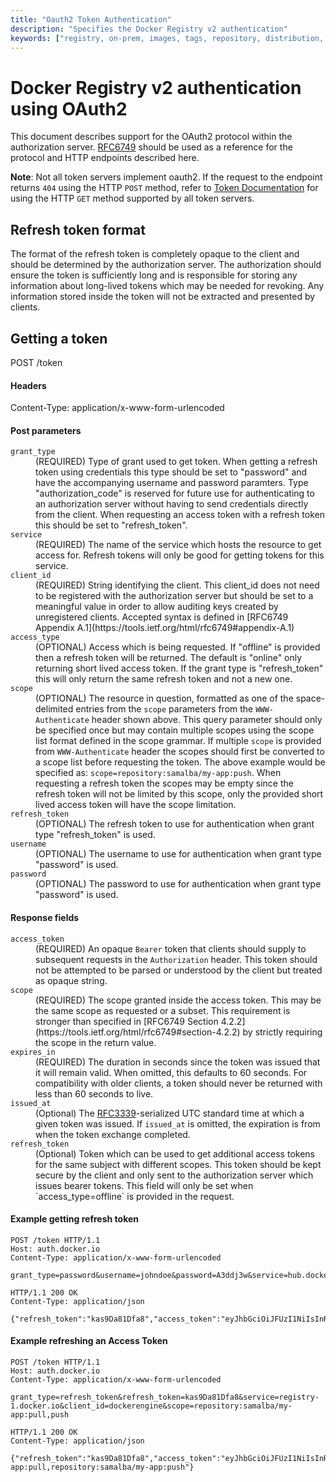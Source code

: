 ```yaml
---
title: "Oauth2 Token Authentication"
description: "Specifies the Docker Registry v2 authentication"
keywords: ["registry, on-prem, images, tags, repository, distribution, oauth2, advanced"]
---
```


# Docker Registry v2 authentication using OAuth2

This document describes support for the OAuth2 protocol within the authorization
server. [RFC6749](https://tools.ietf.org/html/rfc6749) should be used as a
reference for the protocol and HTTP endpoints described here.

**Note**: Not all token servers implement oauth2. If the request to the endpoint
returns `404` using the HTTP `POST` method, refer to
[Token Documentation](token.md) for using the HTTP `GET` method supported by all
token servers.

## Refresh token format

The format of the refresh token is completely opaque to the client and should be
determined by the authorization server. The authorization should ensure the
token is sufficiently long and is responsible for storing any information about
long-lived tokens which may be needed for revoking. Any information stored
inside the token will not be extracted and presented by clients.

## Getting a token

POST /token

#### Headers
Content-Type: application/x-www-form-urlencoded

#### Post parameters

<dl>
    <dt>
        <code>grant_type</code>
    </dt>
    <dd>
        (REQUIRED) Type of grant used to get token. When getting a refresh token
        using credentials this type should be set to "password" and have the
        accompanying username and password paramters. Type "authorization_code"
        is reserved for future use for authenticating to an authorization server
        without having to send credentials directly from the client. When
        requesting an access token with a refresh token this should be set to
        "refresh_token".
    </dd>
    <dt>
        <code>service</code>
    </dt>
    <dd>
        (REQUIRED) The name of the service which hosts the resource to get
        access for. Refresh tokens will only be good for getting tokens for
        this service.
    </dd>
    <dt>
        <code>client_id</code>
    </dt>
    <dd>
        (REQUIRED) String identifying the client. This client_id does not need
        to be registered with the authorization server but should be set to a
        meaningful value in order to allow auditing keys created by unregistered
        clients. Accepted syntax is defined in
        [RFC6749 Appendix A.1](https://tools.ietf.org/html/rfc6749#appendix-A.1)
    </dd>
    <dt>
        <code>access_type</code>
    </dt>
    <dd>
        (OPTIONAL) Access which is being requested. If "offline" is provided
        then a refresh token will be returned. The default is "online" only
        returning short lived access token. If the grant type is "refresh_token"
        this will only return the same refresh token and not a new one.
    </dd>
    <dt>
        <code>scope</code>
    </dt>
    <dd>
        (OPTIONAL) The resource in question, formatted as one of the space-delimited
        entries from the <code>scope</code> parameters from the <code>WWW-Authenticate</code> header
        shown above. This query parameter should only be specified once but may
        contain multiple scopes using the scope list format defined in the scope
        grammar. If multiple <code>scope</code> is provided from
        <code>WWW-Authenticate</code> header the scopes should first be
        converted to a scope list before requesting the token. The above example
        would be specified as: <code>scope=repository:samalba/my-app:push</code>.
        When requesting a refresh token the scopes may be empty since the
        refresh token will not be limited by this scope, only the provided short
        lived access token will have the scope limitation.
    </dd>
    <dt>
        <code>refresh_token</code>
    </dt>
    <dd>
        (OPTIONAL) The refresh token to use for authentication when grant type "refresh_token" is used.
    </dd>
    <dt>
        <code>username</code>
    </dt>
    <dd>
        (OPTIONAL) The username to use for authentication when grant type "password" is used.
    </dd>
    <dt>
        <code>password</code>
    </dt>
    <dd>
        (OPTIONAL) The password to use for authentication when grant type "password" is used.
    </dd>
</dl>

#### Response fields

<dl>
    <dt>
        <code>access_token</code>
    </dt>
    <dd>
        (REQUIRED) An opaque <code>Bearer</code> token that clients should
        supply to subsequent requests in the <code>Authorization</code> header.
        This token should not be attempted to be parsed or understood by the
        client but treated as opaque string.
    </dd>
    <dt>
        <code>scope</code>
    </dt>
    <dd>
        (REQUIRED) The scope granted inside the access token. This may be the
        same scope as requested or a subset. This requirement is stronger than
        specified in [RFC6749 Section 4.2.2](https://tools.ietf.org/html/rfc6749#section-4.2.2)
        by strictly requiring the scope in the return value.
    </dd>
    <dt>
        <code>expires_in</code>
    </dt>
    <dd>
        (REQUIRED) The duration in seconds since the token was issued that it
        will remain valid.  When omitted, this defaults to 60 seconds.  For
        compatibility with older clients, a token should never be returned with
        less than 60 seconds to live.
    </dd>
    <dt>
        <code>issued_at</code>
    </dt>
    <dd>
        (Optional) The <a href="https://www.ietf.org/rfc/rfc3339.txt">RFC3339</a>-serialized UTC
        standard time at which a given token was issued. If <code>issued_at</code> is omitted, the
        expiration is from when the token exchange completed.
    </dd>
    <dt>
        <code>refresh_token</code>
    </dt>
    <dd>
        (Optional) Token which can be used to get additional access tokens for
        the same subject with different scopes. This token should be kept secure
        by the client and only sent to the authorization server which issues
        bearer tokens. This field will only be set when `access_type=offline` is
        provided in the request.
    </dd>
</dl>


#### Example getting refresh token

```
POST /token HTTP/1.1
Host: auth.docker.io
Content-Type: application/x-www-form-urlencoded

grant_type=password&username=johndoe&password=A3ddj3w&service=hub.docker.io&client_id=dockerengine&access_type=offline

HTTP/1.1 200 OK
Content-Type: application/json

{"refresh_token":"kas9Da81Dfa8","access_token":"eyJhbGciOiJFUzI1NiIsInR5","expires_in":900,"scope":""}
```

#### Example refreshing an Access Token

```
POST /token HTTP/1.1
Host: auth.docker.io
Content-Type: application/x-www-form-urlencoded

grant_type=refresh_token&refresh_token=kas9Da81Dfa8&service=registry-1.docker.io&client_id=dockerengine&scope=repository:samalba/my-app:pull,push

HTTP/1.1 200 OK
Content-Type: application/json

{"refresh_token":"kas9Da81Dfa8","access_token":"eyJhbGciOiJFUzI1NiIsInR5":"expires_in":900,"scope":"repository:samalba/my-app:pull,repository:samalba/my-app:push"}
```
